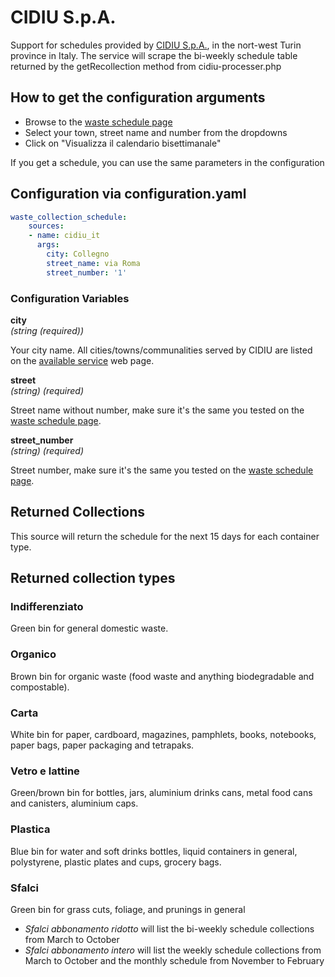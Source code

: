 # CIDIU S.p.A.

Support for schedules provided by [CIDIU S.p.A.](https://www.cidiu.it/), in the nort-west Turin province in Italy.
The service will scrape the bi-weekly schedule table returned by the getRecollection method from cidiu-processer.php

## How to get the configuration arguments

- Browse to the [waste schedule page](https://cidiu.it/calendario-delle-raccolte)
- Select your town, street name and number from the dropdowns
- Click on "Visualizza il calendario bisettimanale"

If you get a schedule, you can use the same parameters in the configuration

## Configuration via configuration.yaml

```yaml
waste_collection_schedule:
    sources:
    - name: cidiu_it
      args:
        city: Collegno
        street_name: via Roma
        street_number: '1'

```

### Configuration Variables

**city**  
*(string (required))*

Your city name. All cities/towns/communalities served by CIDIU are listed on the [available service](https://cidiu.it/i-servizi-nel-tuo-comune/) web page.

**street**  
*(string) (required)*

Street name without number, make sure it's the same you tested on the [waste schedule page](https://cidiu.it/calendario-delle-raccolte).

**street_number**  
*(string) (required)*

Street number, make sure it's the same you tested on the [waste schedule page](https://cidiu.it/calendario-delle-raccolte).

## Returned Collections

This source will return the schedule for the next 15 days for each container type.

## Returned collection types

### Indifferenziato

Green bin for general domestic waste.

### Organico

Brown bin for organic waste (food waste and anything biodegradable and compostable).

### Carta

White bin for paper, cardboard, magazines, pamphlets, books, notebooks, paper bags, paper packaging and tetrapaks.

### Vetro e lattine

Green/brown bin for bottles, jars, aluminium drinks cans, metal food cans and canisters, aluminium caps.

### Plastica

Blue bin for water and soft drinks bottles, liquid containers in general, polystyrene, plastic plates and cups, grocery bags.

### Sfalci

Green bin for grass cuts, foliage, and prunings in general


- *Sfalci abbonamento ridotto* will list the bi-weekly schedule collections from March to October
- *Sfalci abbonamento intero* will list the weekly schedule collections from March to October and the monthly schedule from November to February
